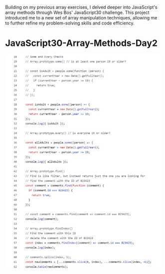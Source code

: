 Building on my previous array exercises, I delved deeper into JavaScript's array methods through Wes Bos' JavaScript30 challenge. This project introduced me to a new set of array manipulation techniques, allowing me to further refine my problem-solving skills and code efficiency.

# JavaScript30-Array-Methods-Day2
<img src="/array-methods2.png" width="500px">
